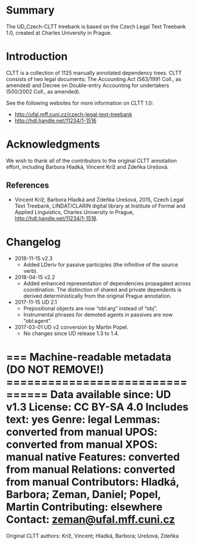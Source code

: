 # Summary

The UD_Czech-CLTT treebank is based on the Czech Legal Text Treebank 1.0,
created at Charles University in Prague.


# Introduction

CLTT is a collection of 1125 manually annotated dependency trees. CLTT consists
of two legal documents: The Accounting Act (563/1991 Coll., as amended) and
Decree on Double-entry Accounting for undertakers (500/2002 Coll., as amended).

See the following websites for more information on CLTT 1.0:

* http://ufal.mff.cuni.cz/czech-legal-text-treebank
* http://hdl.handle.net/11234/1-1516


# Acknowledgments

We wish to thank all of the contributors to the original CLTT annotation effort,
including Barbora Hladká, Vincent Kríž and Zdeňka Urešová.

## References

* Vincent Kríž, Barbora Hladká and Zdeňka Urešová, 2015,
  Czech Legal Text Treebank,
  LINDAT/CLARIN digital library at Institute of Formal and Applied Linguistics,
  Charles University in Prague,
  http://hdl.handle.net/11234/1-1516.


# Changelog

* 2018-11-15 v2.3
  * Added LDeriv for passive participles (the infinitive of the source verb).
* 2018-04-15 v2.2
  * Added enhanced representation of dependencies propagated across coordination.
    The distinction of shared and private dependents is derived deterministically from the original Prague annotation.
* 2017-11-15 UD 2.1
  * Prepositional objects are now “obl:arg” instead of “obj”.
  * Instrumental phrases for demoted agents in passives are now “obl:agent”.
* 2017-03-01 UD v2 conversion by Martin Popel.
  * No changes since UD release 1.3 to 1.4.


=== Machine-readable metadata (DO NOT REMOVE!) ================================
Data available since: UD v1.3
License: CC BY-SA 4.0
Includes text: yes
Genre: legal
Lemmas: converted from manual
UPOS: converted from manual
XPOS: manual native
Features: converted from manual
Relations: converted from manual
Contributors: Hladká, Barbora; Zeman, Daniel; Popel, Martin
Contributing: elsewhere
Contact: zeman@ufal.mff.cuni.cz
===============================================================================
Original CLTT authors: Kríž, Vincent; Hladká, Barbora; Urešová, Zdeňka
